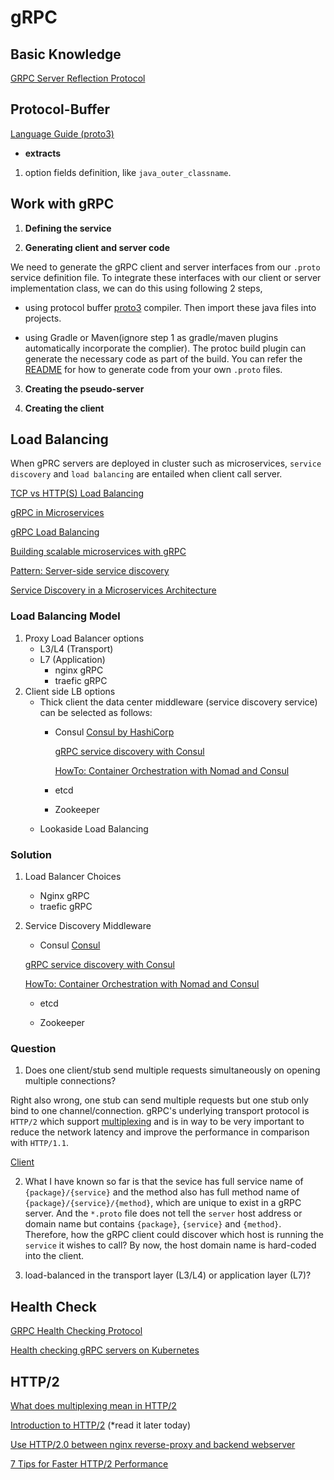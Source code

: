 # gRPC



## Basic Knowledge

[GRPC Server Reflection Protocol](https://github.com/grpc/grpc/blob/master/doc/server-reflection.md)



## Protocol-Buffer

[Language Guide (proto3)](https://developers.google.com/protocol-buffers/docs/proto3)

- **extracts**

1. option fields definition, like `java_outer_classname`.



## Work with gRPC


1. **Defining the service**


2. **Generating client and server code**

We need to generate the gRPC client and server interfaces from our `.proto` service definition file. To integrate these interfaces with our client or server implementation class, we can do this using following 2 steps,

- using protocol buffer [proto3](https://github.com/protocolbuffers/protobuf/releases) compiler. Then import these java files into projects.  

- using Gradle or Maven(ignore step 1 as gradle/maven plugins automatically incorporate the complier). The protoc build plugin can generate the necessary code as part of the build. You can refer the [README](https://github.com/grpc/grpc-java/blob/master/README.md) for how to generate code from your own `.proto` files. 


3. **Creating the pseudo-server**




4. **Creating the client**





## Load Balancing

When gPRC servers are deployed in cluster such as microservices, `service discovery` and `load balancing` are entailed when client call server.

[TCP vs HTTP(S) Load Balancing](https://medium.com/martinomburajr/distributed-computing-tcp-vs-http-s-load-balancing-7b3e9efc6167)

[gRPC in Microservices](https://levelup.gitconnected.com/grpc-in-microservices-5887caef195)

[gRPC Load Balancing](https://grpc.io/blog/loadbalancing/)

[Building scalable microservices with gRPC](https://www.bugsnag.com/blog/grpc-and-microservices-architecture)

[Pattern: Server-side service discovery](https://microservices.io/patterns/server-side-discovery.html)

[Service Discovery in a Microservices Architecture](https://www.nginx.com/blog/service-discovery-in-a-microservices-architecture/)

### Load Balancing Model

1. Proxy Load Balancer options
   - L3/L4 (Transport)
   - L7 (Application)
     - nginx gRPC
     - traefic gRPC
2. Client side LB options
   - Thick client
    the data center middleware (service discovery service) can be selected as follows:
     - Consul
        [Consul by HashiCorp](https://learn.hashicorp.com/consul/)

        [gRPC service discovery with Consul](https://developpaper.com/grpc-service-discovery-with-consul/)

        [HowTo: Container Orchestration with Nomad and Consul](https://medium.com/@mykidong/howto-container-orchestration-with-nomad-and-consul-f99430abcc85)

     - etcd

     - Zookeeper
   - Lookaside Load Balancing


### Solution

1. Load Balancer Choices
   - Nginx gRPC
   - traefic gRPC
2. Service Discovery Middleware
   - Consul
    [Consul](https://learn.hashicorp.com/consul/)

    [gRPC service discovery with Consul](https://developpaper.com/grpc-service-discovery-with-consul/)

    [HowTo: Container Orchestration with Nomad and Consul](https://medium.com/@mykidong/howto-container-orchestration-with-nomad-and-consul-f99430abcc85)

   - etcd

   - Zookeeper


### Question

1. Does one client/stub send multiple requests simultaneously on opening multiple connections?

Right also wrong, one stub can send multiple requests but one stub only bind to one channel/connection. gRPC's underlying transport protocol is `HTTP/2` which support [multiplexing](https://developers.google.com/web/fundamentals/performance/http2/#request_and_response_multiplexing) and is in way to be very important to reduce the network latency and improve the performance in comparison with `HTTP/1.1`.

[](https://github.com/grpc/grpc-go/issues/85)

[Client](https://grpclib.readthedocs.io/en/latest/client.html)

2. What I have known so far is that the sevice has full service name of `{package}/{service}` and the method also has full method name of `{package}/{service}/{method}`, which are unique to exist in a gRPC server. And the `*.proto` file does not tell the `server` host address or domain name but contains `{package}`, `{service}` and `{method}`. Therefore, how the gRPC client could discover which host is running the `service` it wishes to call? By now, the host domain name is hard-coded into the client.


3. load-balanced in the transport layer (L3/L4) or application layer (L7)?




## Health Check

[GRPC Health Checking Protocol](https://github.com/grpc/grpc/blob/master/doc/health-checking.md)

[Health checking gRPC servers on Kubernetes](https://kubernetes.io/blog/2018/10/01/health-checking-grpc-servers-on-kubernetes/)

## HTTP/2

[What does multiplexing mean in HTTP/2](https://stackoverflow.com/questions/36517829/what-does-multiplexing-mean-in-http-2)

[Introduction to HTTP/2](https://developers.google.com/web/fundamentals/performance/http2/) (*read it later today)

[Use HTTP/2.0 between nginx reverse-proxy and backend webserver](https://serverfault.com/questions/765258/use-http-2-0-between-nginx-reverse-proxy-and-backend-webserver)

[7 Tips for Faster HTTP/2 Performance](https://www.nginx.com/blog/7-tips-for-faster-http2-performance/)
